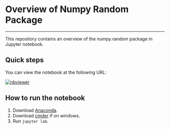 # Overview of Numpy Random Package

***

This repository contains an overview of the numpy.random package in Jupyter notebook.

## Quick steps

You can view the notebook at the following URL:

[![nbviewer](https://raw.githubusercontent.com/jupyter/design/master/logos/Badges/nbviewer_badge.svg)](https://nbviewer.jupyter.org/github/johngroves1/numpy-random/blob/main/numpy-random.ipynb)


## How to run the notebook

1. Download [Anaconda](https://www.anaconda.com/products/individual).
2. Download [cmder](https://cmder.net/) if on windows.
3. Run `jupyter lab`.

